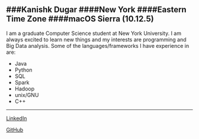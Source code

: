 ###Kanishk Dugar
####New York
####Eastern Time Zone
####macOS Sierra (10.12.5)
---

I am a graduate Computer Science student at New York University. I am always excited to learn new things and my interests are programming and Big Data analysis. Some of the languages/frameworks I have experience in are:

* Java
* Python
* SQL
* Spark
* Hadoop
* unix/GNU
* C++

---

[LinkedIn](https://www.linkedin.com/in/kanishk-dugar-6455627a) 

[GitHub](https://github.com/kanishk1010)
